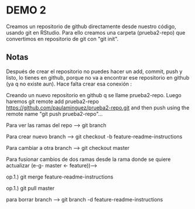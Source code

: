 # DEMO 2

Creamos un repositorio de github directamente desde nuestro código, usando git en RStudio. Para ello creamos una carpeta (prueba2-repo) que convertimos en repositorio de git con "git init".

## Notas 

Después de crear el repositorio no puedes hacer un add, commit, push y listo, lo tienes en github, porque no va a encontrar ese repositorio en github (ya q no existe aun). Hace falta crear esa conexión :

Creando un nuevo repositorio en github q se llame prueba2-repo. Luego haremos git remote add prueba2-repo https://github.com/paulaminguez/prueba2-repo.git and then push using the remote name "git push prueba2-repo"...


Para ver las ramas del repo --> git branch 

Para crear nuevo branch --> git checkout -b feature-readme-instructions 

Para cambiar a otra branch --> git checkout master

Para fusionar cambios de dos ramas desde la rama donde se quiere actualizar (e-g- master <- feature))--> 

op.1.) git merge feature-readme-instructions

op.1.) git pull master


para borrar branch --> git branch -d feature-readme-instructions